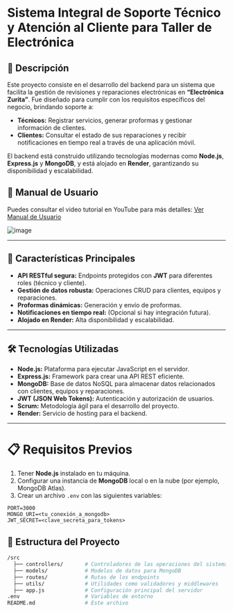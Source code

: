 # **Sistema Integral de Soporte Técnico y Atención al Cliente para Taller de Electrónica**

## 📖 **Descripción**
Este proyecto consiste en el desarrollo del backend para un sistema que facilita la gestión de revisiones y reparaciones electrónicas en **“Electrónica Zurita”**. Fue diseñado para cumplir con los requisitos específicos del negocio, brindando soporte a:  
- **Técnicos:** Registrar servicios, generar proformas y gestionar información de clientes.  
- **Clientes:** Consultar el estado de sus reparaciones y recibir notificaciones en tiempo real a través de una aplicación móvil.

El backend está construido utilizando tecnologías modernas como **Node.js**, **Express.js** y **MongoDB**, y está alojado en **Render**, garantizando su disponibilidad y escalabilidad.

## 🎥 **Manual de Usuario**
Puedes consultar el video tutorial en YouTube para más detalles:
[Ver Manual de Usuario](https://www.youtube.com/watch?v=eVpX2ITcXCg&t=15s)

![image](https://github.com/user-attachments/assets/3afa36dc-8bb8-493c-887b-ea1f038d3646)


---

## 🚀 **Características Principales**
- **API RESTful segura:** Endpoints protegidos con **JWT** para diferentes roles (técnico y cliente).  
- **Gestión de datos robusta:** Operaciones CRUD para clientes, equipos y reparaciones.  
- **Proformas dinámicas:** Generación y envío de proformas.  
- **Notificaciones en tiempo real:** (Opcional si hay integración futura).  
- **Alojado en Render:** Alta disponibilidad y escalabilidad.  

---

## 🛠️ **Tecnologías Utilizadas**
- **Node.js:** Plataforma para ejecutar JavaScript en el servidor.  
- **Express.js:** Framework para crear una API REST eficiente.  
- **MongoDB:** Base de datos NoSQL para almacenar datos relacionados con clientes, equipos y reparaciones.  
- **JWT (JSON Web Tokens):** Autenticación y autorización de usuarios.  
- **Scrum:** Metodología ágil para el desarrollo del proyecto.  
- **Render:** Servicio de hosting para el backend.  

---

# 📋 Requisitos Previos

1. Tener **Node.js** instalado en tu máquina.
2. Configurar una instancia de **MongoDB** local o en la nube (por ejemplo, MongoDB Atlas).
3. Crear un archivo `.env` con las siguientes variables:

```env
PORT=3000
MONGO_URI=<tu_conexión_a_mongodb>
JWT_SECRET=<clave_secreta_para_tokens>

```

## 📂 **Estructura del Proyecto**
```bash
/src
  ├── controllers/       # Controladores de las operaciones del sistema
  ├── models/            # Modelos de datos para MongoDB
  ├── routes/            # Rutas de los endpoints
  ├── utils/             # Utilidades como validadores y middlewares
  ├── app.js             # Configuración principal del servidor
.env                     # Variables de entorno
README.md                # Este archivo

```

